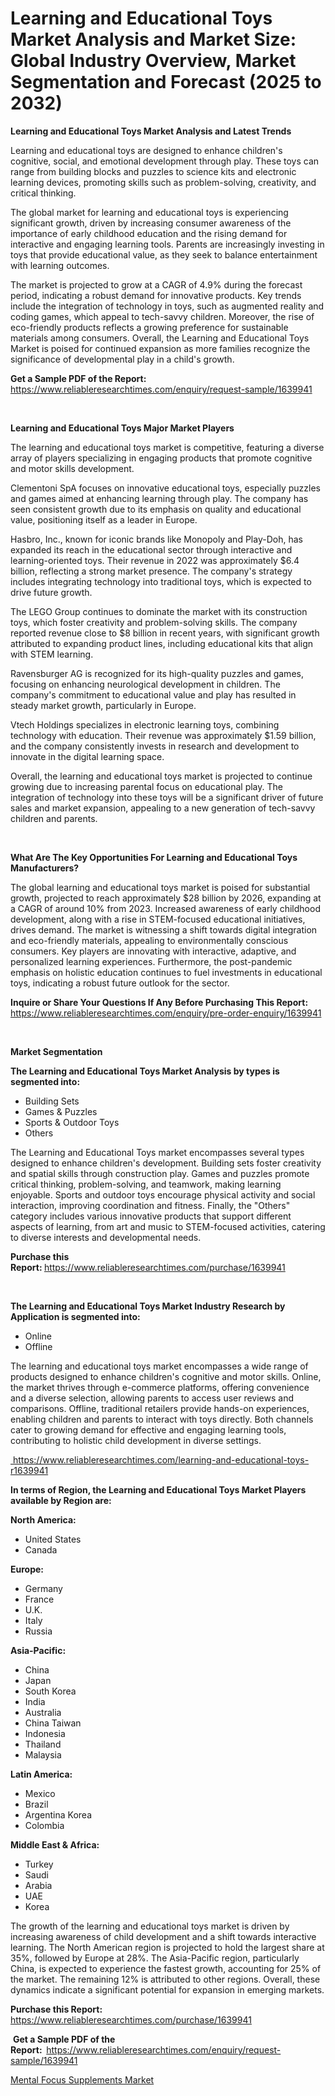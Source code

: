 <p><h1>Learning and Educational Toys Market Analysis and Market Size: Global Industry Overview, Market Segmentation and Forecast (2025 to 2032)</h1></p><p><strong>Learning and Educational Toys Market Analysis and Latest Trends</strong></p>
<p><p>Learning and educational toys are designed to enhance children's cognitive, social, and emotional development through play. These toys can range from building blocks and puzzles to science kits and electronic learning devices, promoting skills such as problem-solving, creativity, and critical thinking.  </p><p>The global market for learning and educational toys is experiencing significant growth, driven by increasing consumer awareness of the importance of early childhood education and the rising demand for interactive and engaging learning tools. Parents are increasingly investing in toys that provide educational value, as they seek to balance entertainment with learning outcomes. </p><p>The market is projected to grow at a CAGR of 4.9% during the forecast period, indicating a robust demand for innovative products. Key trends include the integration of technology in toys, such as augmented reality and coding games, which appeal to tech-savvy children. Moreover, the rise of eco-friendly products reflects a growing preference for sustainable materials among consumers. Overall, the Learning and Educational Toys Market is poised for continued expansion as more families recognize the significance of developmental play in a child's growth.</p></p>
<p><strong>Get a Sample PDF of the Report:&nbsp;</strong> <a href="https://www.reliableresearchtimes.com/enquiry/request-sample/1639941?utm_campaign=2096&utm_medium=2&utm_source=Github&utm_content=ia&utm_term=06022025&utm_id=learning-and-educational-toys">https://www.reliableresearchtimes.com/enquiry/request-sample/1639941</a></p>
<p>&nbsp;</p>
<p><strong>Learning and Educational Toys Major Market Players</strong></p>
<p><p>The learning and educational toys market is competitive, featuring a diverse array of players specializing in engaging products that promote cognitive and motor skills development.</p><p>Clementoni SpA focuses on innovative educational toys, especially puzzles and games aimed at enhancing learning through play. The company has seen consistent growth due to its emphasis on quality and educational value, positioning itself as a leader in Europe.</p><p>Hasbro, Inc., known for iconic brands like Monopoly and Play-Doh, has expanded its reach in the educational sector through interactive and learning-oriented toys. Their revenue in 2022 was approximately $6.4 billion, reflecting a strong market presence. The company's strategy includes integrating technology into traditional toys, which is expected to drive future growth.</p><p>The LEGO Group continues to dominate the market with its construction toys, which foster creativity and problem-solving skills. The company reported revenue close to $8 billion in recent years, with significant growth attributed to expanding product lines, including educational kits that align with STEM learning.</p><p>Ravensburger AG is recognized for its high-quality puzzles and games, focusing on enhancing neurological development in children. The company's commitment to educational value and play has resulted in steady market growth, particularly in Europe.</p><p>Vtech Holdings specializes in electronic learning toys, combining technology with education. Their revenue was approximately $1.59 billion, and the company consistently invests in research and development to innovate in the digital learning space.</p><p>Overall, the learning and educational toys market is projected to continue growing due to increasing parental focus on educational play. The integration of technology into these toys will be a significant driver of future sales and market expansion, appealing to a new generation of tech-savvy children and parents.</p></p>
<p>&nbsp;</p>
<p><strong>What Are The Key Opportunities For Learning and Educational Toys Manufacturers?</strong></p>
<p><p>The global learning and educational toys market is poised for substantial growth, projected to reach approximately $28 billion by 2026, expanding at a CAGR of around 10% from 2023. Increased awareness of early childhood development, along with a rise in STEM-focused educational initiatives, drives demand. The market is witnessing a shift towards digital integration and eco-friendly materials, appealing to environmentally conscious consumers. Key players are innovating with interactive, adaptive, and personalized learning experiences. Furthermore, the post-pandemic emphasis on holistic education continues to fuel investments in educational toys, indicating a robust future outlook for the sector.</p></p>
<p><strong>Inquire or Share Your Questions If Any Before Purchasing This Report:</strong> <a href="https://www.reliableresearchtimes.com/enquiry/pre-order-enquiry/1639941?utm_campaign=2096&utm_medium=2&utm_source=Github&utm_content=ia&utm_term=06022025&utm_id=learning-and-educational-toys">https://www.reliableresearchtimes.com/enquiry/pre-order-enquiry/1639941</a></p>
<p>&nbsp;</p>
<p><strong>Market Segmentation</strong></p>
<p><strong>The Learning and Educational Toys Market Analysis by types is segmented into:</strong></p>
<p><ul><li>Building Sets</li><li>Games & Puzzles</li><li>Sports & Outdoor Toys</li><li>Others</li></ul></p>
<p><p>The Learning and Educational Toys market encompasses several types designed to enhance children's development. Building sets foster creativity and spatial skills through construction play. Games and puzzles promote critical thinking, problem-solving, and teamwork, making learning enjoyable. Sports and outdoor toys encourage physical activity and social interaction, improving coordination and fitness. Finally, the "Others" category includes various innovative products that support different aspects of learning, from art and music to STEM-focused activities, catering to diverse interests and developmental needs.</p></p>
<p><strong>Purchase this Report:&nbsp;</strong><a href="https://www.reliableresearchtimes.com/purchase/1639941?utm_campaign=2096&utm_medium=2&utm_source=Github&utm_content=ia&utm_term=06022025&utm_id=learning-and-educational-toys">https://www.reliableresearchtimes.com/purchase/1639941</a></p>
<p>&nbsp;</p>
<p><strong>The Learning and Educational Toys Market Industry Research by Application is segmented into:</strong></p>
<p><ul><li>Online</li><li>Offline</li></ul></p>
<p><p>The learning and educational toys market encompasses a wide range of products designed to enhance children's cognitive and motor skills. Online, the market thrives through e-commerce platforms, offering convenience and a diverse selection, allowing parents to access user reviews and comparisons. Offline, traditional retailers provide hands-on experiences, enabling children and parents to interact with toys directly. Both channels cater to growing demand for effective and engaging learning tools, contributing to holistic child development in diverse settings.</p></p>
<p><a href="https://www.reliableresearchtimes.com/learning-and-educational-toys-r1639941?utm_campaign=2096&utm_medium=2&utm_source=Github&utm_content=ia&utm_term=06022025&utm_id=learning-and-educational-toys">&nbsp;https://www.reliableresearchtimes.com/learning-and-educational-toys-r1639941</a></p>
<p><strong>In terms of Region, the Learning and Educational Toys Market Players available by Region are:</strong></p>
<p>
    <p> <strong> North America: </strong>
        <ul>
            <li>United States</li>
            <li>Canada</li>
        </ul>
        </p> 
    <p> <strong> Europe: </strong>
        <ul>
            <li>Germany</li>
            <li>France</li>
            <li>U.K.</li>
            <li>Italy</li>
            <li>Russia</li>
        </ul>
        </p> 
    <p> <strong> Asia-Pacific: </strong>
        <ul>
            <li>China</li>
            <li>Japan</li>
            <li>South Korea</li>
            <li>India</li>
            <li>Australia</li>
            <li>China Taiwan</li>
            <li>Indonesia</li>
            <li>Thailand</li>
            <li>Malaysia</li>
        </ul>
        </p> 
    <p> <strong> Latin America: </strong>
        <ul>
            <li>Mexico</li>
            <li>Brazil</li>
            <li>Argentina Korea</li>
            <li>Colombia</li>
        </ul>
        </p> 
    <p> <strong> Middle East & Africa: </strong>
        <ul>
            <li>Turkey</li>
            <li>Saudi</li>
            <li>Arabia</li>
            <li>UAE</li>
            <li>Korea</li>
        </ul>
    </p>
    </p>
<p><p>The growth of the learning and educational toys market is driven by increasing awareness of child development and a shift towards interactive learning. The North American region is projected to hold the largest share at 35%, followed by Europe at 28%. The Asia-Pacific region, particularly China, is expected to experience the fastest growth, accounting for 25% of the market. The remaining 12% is attributed to other regions. Overall, these dynamics indicate a significant potential for expansion in emerging markets.</p></p>
<p><strong>Purchase this Report: </strong><a href="https://www.reliableresearchtimes.com/purchase/1639941?utm_campaign=2096&utm_medium=2&utm_source=Github&utm_content=ia&utm_term=06022025&utm_id=learning-and-educational-toys">https://www.reliableresearchtimes.com/purchase/1639941</a></p>
<p>&nbsp;<strong>Get a Sample PDF of the Report:&nbsp;&nbsp;</strong><a href="https://www.reliableresearchtimes.com/enquiry/request-sample/1639941?utm_campaign=2096&utm_medium=2&utm_source=Github&utm_content=ia&utm_term=06022025&utm_id=learning-and-educational-toys">https://www.reliableresearchtimes.com/enquiry/request-sample/1639941</a></p>
<p><strong></strong></p>
<p><p><a href="https://github.com/NarcisoFerry/Market-Research-Report-List-1/blob/main/mental-focus-supplements-market.md?utm_campaign=2096&utm_medium=2&utm_source=Github&utm_content=ia&utm_term=06022025&utm_id=learning-and-educational-toys">Mental Focus Supplements Market</a></p></p>
